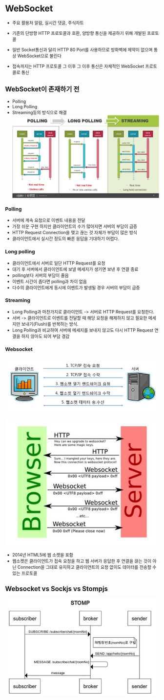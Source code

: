 # WebSocket

- 주요 활용처 알람, 실시간 댓글, 주식차트

- 기존의 단방향 HTTP 프로토콜과 호환, 양방향 통신을 제공하기 위해 개발된 프로토콜
- 일반 Socket통신과 달리 HTTP 80 Port를 사용하므로 방화벽에 제약이 없으며 통상 WebSocket으로 불린다
- 접속까지는 HTTP 프로토콜 그 이후 그 이후 통신은 자체적인 WebSocket 프로토콜로 통신

 ## WebSocket이 존재하기 전
- Polling
- Long Polling
- Streaming등의 방식으로 해결
![vm](./event.png)
### Polling
- 서버에 계속 요청으로 이벤트 내용을 전달
- 가장 쉬운 구현 하지만 클라이언트의 수가 많아지면 서버의 부담이 급증
- HTTP Request Connection을 맺고 끊는 것 자체가 부담이 많은 방식
- 클라이언트에서 실시간 정도의 빠른 응답을 기대하기 어렵다.

### Long polling
- 클라이언트에서 서버로 일단 HTTP Request를 요청
- 대기 후 서버에서 클라이언트에 보낼 메세지가 생기면 보낸 후 연결 종료
- polling보다 서버의 부담이 줄음
- 이벤트 시간이 좁다면 polling과 차이 없음
- 다수의 클라이언트에게 동시에 이벤트가 발생될 경우 서버의 부담이 급증

### Streaming 
- Long Polling과 마찬가지로 클라이언트 -> 서버로 HTTP Request를 요청한다.
- 서버 -> 클라이언트로 이벤트를 전달할 때 해당 요청을 해제하지 않고 필요한 메세지만 보내기(Flush)를 반복하는 방식. 
- Long Polling과 비교하여 서버에 메세지를 보내지 않고도 다시 HTTP Request 연결을 하지 않아도 되어 부담 경감

### Websocket
![vm](./web1.png)

![vm](./web.png)

- 2014년 HTML5에 웹 소켓을 포함
- 웹소켓은 클라이언트가 접속 요청을 하고 웹 서버가 응답한 후 연결을 끊는 것이 아닌 Connection을 그대로 유지하고 클라이언트의 요청 없이도 데이터를 전송할 수 있는 프로토콜

## Websocket vs Sockjs vs Stompjs
![vm](./stomp.png)